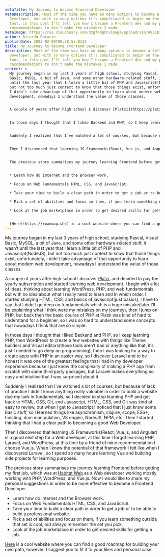 ```yaml
---
metaTitle: My Journey to become Frontend Developer
metaDescription: Most of the time you have so many options to become a Software
  Developer, but with so many options it’s complicated to begin on the right
  foot, in this post I’ll tell you how I became a Frontend dev and my personal
  recommendations to don’t make the mistakes I made.
metaImage: https://res.cloudinary.com/dzgf40ghh/image/upload/v1674951877/portrait_bq1urr.jpg
author: Ricardo Boraure
publishDate: 2023-02-09T00:28:53.013Z
title: My Journey to become Frontend Developer
description: Most of the time you have so many options to become a Software
  Developer, but with so many options it’s complicated to begin on the right
  foot, in this post I’ll tell you how I became a Frontend dev and my personal
  recommendations to don’t make the mistakes I made.
content: >-
  My journey began in my last 3 years of high school, studying Pascal, Visual
  Basic, MySQL, a bit of Java, and some other hardware-related stuff, it wasn’t
  until the last year that I learn a little bit of PHP and Javascript(NodeJS),
  but not too much just context to know that those things exist, unfortunately,
  I didn’t take advantage of that opportunity to learn about modern web
  development, nowadays I understand the value of those classes.


  A couple of years after high school I discover [Platzi](https://platzi.com/r/ricardo-boraure), and decided to pay the yearly subscription and started learning web development. I begin with a lot of ideas, thinking about learning WordPress, PHP, and web fundamentals, but with no idea about what I really need to learn and in which order. I started studying HTML, CSS, and basics of javascript(just basics), I have to say that I didn’t go deep on fundamentals which is a huge mistake(later I’ll be explaining what I think were my mistakes on my journey), then I jump on PHP, but back then the basic course of PHP at Platzi was kind of hard to understand for a beginner, so I was so hard to understand some concepts that nowadays I think that are so simple.


  In those days I thought that I liked Backend and PHP, so I keep learning PHP, then WordPress to create a few websites with things like Theme builders and Visual editors(those tools aren’t bad or anything like that, it’s just I needed to go deep on programming), then I was looking for a way to create apps with PHP in an easier way, so I discover Laravel and to be honest it was one of the greatest feelings that I had in my developer experience because I just know the complexity of making a PHP app from scratch with some third party packages, but Laravel makes everything so easy and intuitive that I was surprised about it.


  Suddenly I realized that I´ve watched a lot of courses, but because of lack of practice I didn’t know anything really valuable in order to build a website due my lack in fundamentals, so I decided to stop learning PHP and get back to HTML, CSS, Git, and Javascript, HTML, CSS, and Git was kind of easy to review, but when I get to Javascript I noticed that I just know some basic stuff, so I learned things like asynchronism, clojure, scope, ES6+, hoisting, dom manipulation, V8 engine, NodeJS, NPM, etc. Then I started thinking that I had a clear path to becoming a good Web Developer.


  Then I discovered that learning JS Frameworks(React, Vue.js, and Angular) is a good next step for a Web developer, at this time I forgot learning PHP, Laravel, and WordPress, at this time by a friend of mine recommendation I choose Vue.js. When I knew the potential of that framework I felt like when I discovered Laravel, so I spend so many hours learning Vue and building side projects for learning purposes.


  The previous story summarises my journey learning Frontend before getting my first job, which was at [Habitat Web](https://habitatweb.mx/) as a Web developer working mostly working with PHP, WordPress, and Vue.js. Now I would like to share my personal suggestions in order to be more effective to become a Frontend Developer.


  * Learn how do internet and the Browser work.

  * Focus on Web Fundamentals HTML, CSS, and JavaScript.

  * Take your time to build a clear path in order to get a job or to be able to build a professional website.

  * Pick a set of abilities and focus on them, if you learn something outside that set is cool, but always remember the set you pick.

  * Look at the job marketplace in order to get desired skills for getting a job.


  [Here](https://roadmap.sh/) is a cool website where you can find a good roadmap for building your own path, however, I suggest you to fit it to your likes and personal case.
---
```

My journey began in my last 3 years of high school, studying Pascal, Visual Basic, MySQL, a bit of Java, and some other hardware-related stuff, it wasn’t until the last year that I learn a little bit of PHP and Javascript(NodeJS), but not too much just context to know that those things exist, unfortunately, I didn’t take advantage of that opportunity to learn about modern web development, nowadays I understand the value of those classes.

A couple of years after high school I discover [Platzi](https://platzi.com/r/ricardo-boraure), and decided to pay the yearly subscription and started learning web development. I begin with a lot of ideas, thinking about learning WordPress, PHP, and web fundamentals, but with no idea about what I really need to learn and in which order. I started studying HTML, CSS, and basics of javascript(just basics), I have to say that I didn’t go deep on fundamentals which is a huge mistake(later I’ll be explaining what I think were my mistakes on my journey), then I jump on PHP, but back then the basic course of PHP at Platzi was kind of hard to understand for a beginner, so I was so hard to understand some concepts that nowadays I think that are so simple.

In those days I thought that I liked Backend and PHP, so I keep learning PHP, then WordPress to create a few websites with things like Theme builders and Visual editors(those tools aren’t bad or anything like that, it’s just I needed to go deep on programming), then I was looking for a way to create apps with PHP in an easier way, so I discover Laravel and to be honest it was one of the greatest feelings that I had in my developer experience because I just know the complexity of making a PHP app from scratch with some third party packages, but Laravel makes everything so easy and intuitive that I was surprised about it.

Suddenly I realized that I´ve watched a lot of courses, but because of lack of practice I didn’t know anything really valuable in order to build a website due my lack in fundamentals, so I decided to stop learning PHP and get back to HTML, CSS, Git, and Javascript, HTML, CSS, and Git was kind of easy to review, but when I get to Javascript I noticed that I just know some basic stuff, so I learned things like asynchronism, clojure, scope, ES6+, hoisting, dom manipulation, V8 engine, NodeJS, NPM, etc. Then I started thinking that I had a clear path to becoming a good Web Developer.

Then I discovered that learning JS Frameworks(React, Vue.js, and Angular) is a good next step for a Web developer, at this time I forgot learning PHP, Laravel, and WordPress, at this time by a friend of mine recommendation I choose Vue.js. When I knew the potential of that framework I felt like when I discovered Laravel, so I spend so many hours learning Vue and building side projects for learning purposes.

The previous story summarises my journey learning Frontend before getting my first job, which was at [Habitat Web](https://habitatweb.mx/) as a Web developer working mostly working with PHP, WordPress, and Vue.js. Now I would like to share my personal suggestions in order to be more effective to become a Frontend Developer.

* Learn how do internet and the Browser work.
* Focus on Web Fundamentals HTML, CSS, and JavaScript.
* Take your time to build a clear path in order to get a job or to be able to build a professional website.
* Pick a set of abilities and focus on them, if you learn something outside that set is cool, but always remember the set you pick.
* Look at the job marketplace in order to get desired skills for getting a job.

[Here](https://roadmap.sh/) is a cool website where you can find a good roadmap for building your own path, however, I suggest you to fit it to your likes and personal case.
